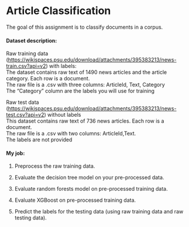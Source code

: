 # Article Classification

The goal of this assignment is to classify documents in a corpus.  

#### Dataset description:  
Raw training data (https://wikispaces.psu.edu/download/attachments/395383213/news-train.csv?api=v2) with labels:  
The dataset contains raw text of 1490 news articles and the article category. Each row is a document.  
The raw file is a .csv with three columns: ArticleId, Text, Category   
The “Category” column are the labels you will use for training

Raw test data (https://wikispaces.psu.edu/download/attachments/395383213/news-test.csv?api=v2) without labels  
This dataset contains raw text of 736 news articles. Each row is a document.  
The raw file is a .csv with two columns: ArticleId,Text.  
The labels are not provided

#### My job:

1. Preprocess the raw training data.  

2. Evaluate the decision tree model on your pre-processed data.  

3. Evaluate random forests model on pre-processed training data.  

4. Evaluate XGBoost on pre-processed training data.

5. Predict the labels for the testing data (using raw training data and raw testing data). 
